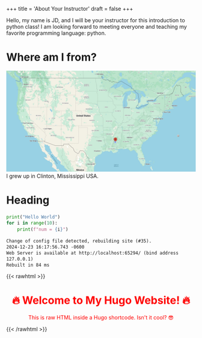 +++
title = 'About Your Instructor'
draft = false 
+++

Hello, my name is JD, and I will be your instructor for this introduction to python class! I am looking forward to meeting everyone and teaching my favorite programming language: python.
# Where am I from?
 ![my_home](/img/about/home.jpg)
 I grew up in Clinton, Mississippi USA. 
# Heading

```python
print("Hello World")
for i in range(10):
    print(f"num = {i}")
```

```vim
Change of config file detected, rebuilding site (#35).
2024-12-23 16:17:56.743 -0600
Web Server is available at http://localhost:65294/ (bind address 127.0.0.1)
Rebuilt in 84 ms
```


{{< rawhtml >}}
<div style="color: red; text-align: center;">
    <h1>🔥 Welcome to My Hugo Website! 🔥</h1>
    <p>This is raw HTML inside a Hugo shortcode. Isn't it cool? 😎</p>
</div>
{{< /rawhtml >}}
